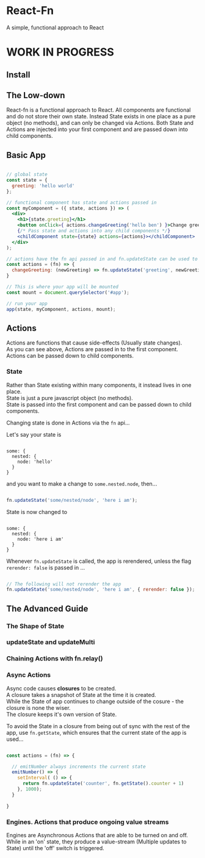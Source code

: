 # React-Fn
A simple, functional approach to React

# WORK IN PROGRESS

## Install

## The Low-down

React-fn is a functional approach to React. All components are functional and do not store their own state.
Instead State exists in one place as a pure object (no methods), and can only be changed via Actions. Both State and Actions are injected into your first component and are passed down into child components.

## Basic App

```jsx

// global state
const state = {
  greeting: 'hello world'
};

// functional component has state and actions passed in
const myComponent = ({ state, actions }) => (
  <div>
    <h1>{state.greeting}</h1>
    <button onClick={ actions.changeGreeting('hello ben') }>Change greeting</button>
    {/* Pass state and actions into any child components */}
    <childComponent state={state} actions={actions}></childComponent>
  </div>
);

// actions have the fn api passed in and fn.updateState can be used to update the App's State
const actions = (fn) => {
  changeGreeting: (newGreeting) => fn.updateState('greeting', newGreeting)
}

// This is where your app will be mounted
const mount = document.querySelector('#app');

// run your app
app(state, myComponent, actions, mount);

```

## Actions

Actions are functions that cause side-effects (Usually state changes).  
As you can see above, Actions are passed in to the first component.  
Actions can be passed down to child components.

### State

Rather than State existing within many components, it instead lives in one place.  
State is just a pure javascript object (no methods).  
State is passed into the first component and can be passed down to child components.


Changing state is done in Actions via the `fn` api...

Let's say your state is 

```

some: {
  nested: {
    node: 'hello'
  }
}

```

and you want to make a change to `some.nested.node`, then...

```javascript

fn.updateState('some/nested/node', 'here i am');

```

State is now changed to 

```

some: {
  nested: {
    node: 'here i am'
  }
}

```

Whenever `fn.updateState` is called, the app is rerendered, unless the flag `rerender: false` is passed in ...

```javascript

// The following will not rerender the app
fn.updateState('some/nested/node', 'here i am', { rerender: false });

```

## The Advanced Guide

### The Shape of State

### updateState and updateMulti
 
### Chaining Actions with fn.relay()

### Async Actions

Async code causes **closures** to be created.  
A closure takes a snapshot of State at the time it is created.  
While the State of app continues to change outside of the cosure - the closure is none the wiser.  
The closure keeps it's own version of State.

To avoid the State in a closure from being out of sync with the rest of the app, use `fn.getState`, which ensures that the current state of the app is used...

```javascript

const actions = (fn) => {

  // emitNumber always increments the current state
  emitNumber() => {
    setInterval( () => {
      return fn.updateState('counter', fn.getState().counter + 1)
    }, 1000);
  }
  
}

```

### Engines. Actions that produce ongoing value streams

Engines are Asynchronous Actions that are able to be turned on and off. While in an 'on' state, they produce a value-stream (Multiple updates to State) until the 'off' switch is triggered.


